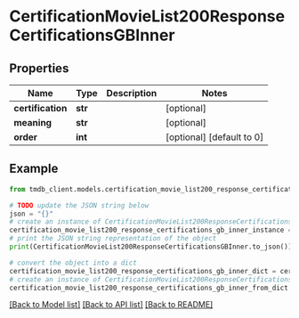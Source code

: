 # CertificationMovieList200ResponseCertificationsGBInner


## Properties

Name | Type | Description | Notes
------------ | ------------- | ------------- | -------------
**certification** | **str** |  | [optional] 
**meaning** | **str** |  | [optional] 
**order** | **int** |  | [optional] [default to 0]

## Example

```python
from tmdb_client.models.certification_movie_list200_response_certifications_gb_inner import CertificationMovieList200ResponseCertificationsGBInner

# TODO update the JSON string below
json = "{}"
# create an instance of CertificationMovieList200ResponseCertificationsGBInner from a JSON string
certification_movie_list200_response_certifications_gb_inner_instance = CertificationMovieList200ResponseCertificationsGBInner.from_json(json)
# print the JSON string representation of the object
print(CertificationMovieList200ResponseCertificationsGBInner.to_json())

# convert the object into a dict
certification_movie_list200_response_certifications_gb_inner_dict = certification_movie_list200_response_certifications_gb_inner_instance.to_dict()
# create an instance of CertificationMovieList200ResponseCertificationsGBInner from a dict
certification_movie_list200_response_certifications_gb_inner_from_dict = CertificationMovieList200ResponseCertificationsGBInner.from_dict(certification_movie_list200_response_certifications_gb_inner_dict)
```
[[Back to Model list]](../README.md#documentation-for-models) [[Back to API list]](../README.md#documentation-for-api-endpoints) [[Back to README]](../README.md)



